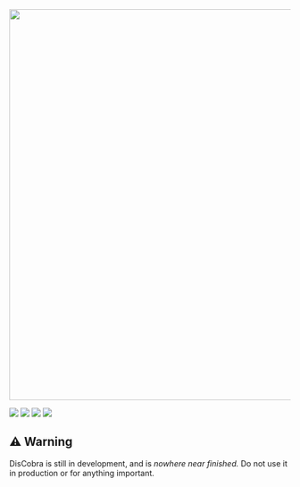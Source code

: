 <img src="https://pictshare.net/9dmunp.png" width=700px>

![](https://img.shields.io/github/workflow/status/mounderfod/discobra/docs?style=for-the-badge)
![](https://img.shields.io/github/stars/mounderfod/discobra?style=for-the-badge)
![](https://img.shields.io/github/issues/mounderfod/discobra?style=for-the-badge)
![](https://img.shields.io/github/issues-closed/mounderfod/discobra?style=for-the-badge)

## ⚠️ Warning

DisCobra is still in development, and is *nowhere near finished.* Do not use it in production or for anything important.


